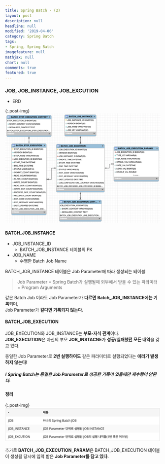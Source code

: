 ```yaml
---
title: Spring Batch - (2)
layout: post
description: null
headline: null
modified: '2019-04-06'
category: Spring Batch
tags:
- Spring, Spring Batch
imagefeature: null
mathjax: null
chart: null
comments: true
featured: true
---
```


### JOB, JOB_INSTANCE, JOB_EXCUTION

 - ERD  
 
{:.post-img}
![ERD](/images/post/batch_table_erd.png) 


#### BATCH_JOB_INSTANCE

 * JOB_INSTANCE_ID  
   * BATCH_JOB_INSTANCE 테이블의 PK
 * JOB_NAME
   * 수행한 Batch Job Name

BATCH_JOB_INSTANCE 테이블은 Job Parameter에 따라 생성되는 테이블
 > Job Parameter = Spring Batch가 실행될때 외부에서 받을 수 있는 파라미터 = Program Arguments
 
같은 Batch Job 이라도 Job Parameter가 **다르면** **Batch_JOB_INSTANCE에는 기록**되며,  
Job Parameter가 **같다면 기록되지 않는다.**  


#### BATCH_JOB_EXECUTION

JOB_EXECUTION와 JOB_INSTANCE는 **부모-자식 관계**이다.  
**JOB_EXECUTION**은 자신의 부모 **JOB_INSTACNE**가 **성공/실패했던 모든 내역**을 갖고 있다.  

동일한 Job Parameter로 **2번 실행하여도** 같은 파라미터로 실행되었다는 **에러가 발생하지 않는다!**

##### ! Spring Batch는 동일한 Job Parameter로 성공한 기록이 있을때만 재수행이 안된다.  


#### 정리

{:.post-img}
![ERD](/images/post/batch_job_execution.png) 


추가로 **BATCH_JOB_EXECUTION_PARAM**은 BATCH_JOB_EXECUTION 테이블이 생성될 당시에 입력 받은 **Job Parameter를 담고 있다.**


